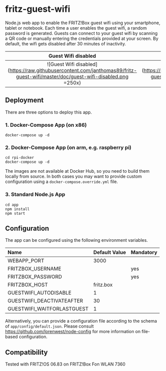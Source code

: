 # fritz-guest-wifi
Node.js web app to enable the FRITZ!Box guest wifi using your smartphone, tablet or notebook. Each time a user enables the guest wifi, a random password is generated. Guests can connect to your guest wifi by scanning a QR code or manually entering the credentials provided at your screen. By default, the wifi gets disabled after 30 minutes of inactivity.

Guest Wifi disabled        |  Guest Wifi enabled
:-------------------------:|:-------------------------:
![Guest Wifi disabled](https://raw.githubusercontent.com/janthomas89/fritz-guest-wifi/master/doc/guest-wifi-disabled.png =250x)  |  ![Guest Wifi enabled](https://raw.githubusercontent.com/janthomas89/fritz-guest-wifi/master/doc/guest-wifi-enabled.png =250x)


## Deployment
There are three options to deploy this app.

### 1. Docker-Compose App (on x86)
```
docker-compose up -d
```

### 2. Docker-Compose App (on arm, e.g. raspberry pi)
```
cd rpi-docker
docker-compose up -d
```

The images are not available at Docker Hub, so you need to build them locally from source. In both cases you may want to provide custom configuration using a ```docker-compose.override.yml``` file.


### 3. Standard Node.js App
```
cd app
npm install
npm start
```



## Configuration
The app can be configured using the following environment variables.

| Name  | Default Value | Mandatory |
|:------|:--------------|:----------|
| WEBAPP_PORT | 3000 | |
| FRITZBOX_USERNAME |  | yes |
| FRITZBOX_PASSWORD |  | yes |
| FRITZBOX_HOST | fritz.box | |
| GUESTWIFI_AUTODISABLE | 1 | |
| GUESTWIFI_DEACTIVATEAFTER | 30 | |
| GUESTWIFI_WAITFORLASTGUEST | 1 | |

Alternatively, you can provide a configuration file according to the schema of ```app/config/default.json```. Please consult https://github.com/lorenwest/node-config for more information on file-based configuration.


## Compatibility
Tested with FRITZ!OS 06.83 on FRITZ!Box Fon WLAN 7360